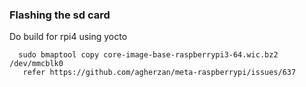 ### Flashing the sd card
Do build for rpi4 using yocto
```
  sudo bmaptool copy core-image-base-raspberrypi3-64.wic.bz2 /dev/mmcblk0
   refer https://github.com/agherzan/meta-raspberrypi/issues/637
```
